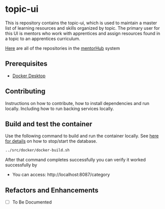 # topic-ui

This is repository contains the topic-ui, which is used to maintain a master list of learning resources and skills organized by topic. The primary user for this UI is mentors who work with apprentices and assign resources found in a topic to an apprentices curriculum.

[Here](https://github.com/orgs/agile-learning-institute/repositories?q=mentorhub-&type=all&sort=name) are all of the repositories in the [mentorHub](https://github.com/agile-learning-institute/mentorhub/tree/main) system

## Prerequisites

- [Docker Desktop](https://www.docker.com/products/docker-desktop/)

## Contributing

Instructions on how to contribute, how to install dependencies and run locally. Including how to run backing services locally.

## Build and test the container

Use the following command to build and run the container locally. See [here for details](https://github.com/agile-learning-institute/mentorhub/blob/main/docker-compose/README.md) on how to stop/start the database.

```bash
../src/docker/docker-build.sh
```

After that command completes successfully you can verify it worked successfully by

- You can access: http://localhost:8087/category


## Refactors and Enhancements

- [ ] To Be Documented
